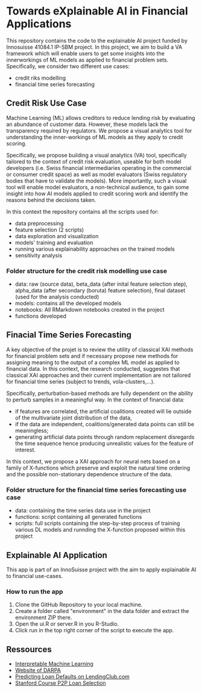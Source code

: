 # Towards eXplainable AI in Financial Applications 

This repository contains the code to the explainable AI project funded by Innosuisse 41084.1 IP-SBM project. In this project, we aim to build a VA framework which will enable users to get some insights into the innerworkings of ML models as applied to financial problem sets. Specifically, we consider two different use cases:
*   credit riks modelling 
*   financial time series forecasting 

## Credit Risk Use Case 
Machine Learning (ML) allows creditors to reduce lending risk by evaluating an abundance of customer data. However, these models lack the transparency required by regulators. We propose a visual analytics tool for understanding the inner-workings of ML models as they apply to credit scoring.

Specifically, we propose building a visual analytics (VA) tool, specifically tailored to the context of credit risk evaluation, useable for both model developers (i.e. Swiss financial intermediaries operating in the commercial or consumer credit space) as well as model evaluators (Swiss regulatory bodies that have to validate the models). More importantly, such a visual tool will enable model evaluators, a non-technical audience, to gain some insight into how AI models applied to credit scoring work and identify the reasons behind the decisions taken.

In this context the repository contains all the scripts used for:
* data preprocessing
* feature selection (2 scripts)
* data exploration and visualization 
* models' training and evaluation
* running various explainability approaches on the trained models
* sensitivity analysis 


### Folder structure for the credit risk modelling use case 

* data: raw (source data), beta_data (after inital feature selection step), alpha_data (after secondary (boruta) feature selection), final dataset (used for the analysis conducted)
* models: contains all the developed models
* notebooks: All RMarkdown notebooks created in the project
* functions developed


## Finacial Time Series Forecasting 

A key objective of the projet is to review the utility of classical XAI methods for financial problem sets and if necessary propose new methods for assigning meaning to the output of a complex ML model as applied to financial data. In this context, the research conducted, suggestes that classical XAI approaches and their current implementation are not tailored for financial time series (subject to trends, vola-clusters,...).

Specifically, perturbation-based methods are fully dependent on the ability to perturb samples in a meaningful way. In the context of financial data:

* if features are correlated, the artificial coalitions created will lie outside of the multivariate joint distribution of the data,
* if the data are independent, coalitions/generated data points can still be meaningless; 
* generating artificial data points through random replacement disregards the time sequence hence producing unrealistic values for the feature of interest.

In this context, we propose a XAI approach for neural nets based on a family of X-functions which preserve and exploit the natural time ordering and the possible non-stationary dependence structure of the data.


### Folder structure for the financial time series forecasting use case 
* data: containing the time series data use in the project
* functions: script containing all generated functions 
* scripts: full scripts containing the step-by-step process of training various DL models and runnding the X-function proposed within this project

## Explainable AI Application

This app is part of an InnoSuisse project with the aim to apply explainable AI to financial use-cases.

### How to run the app
1. Clone the GitHub Repository to your local machine. 
2. Create a folder called "environment" in the data folder and extract the environment ZIP there.
3. Open the ui.R or server.R in you R-Studio.
4. Click run in the top right corner of the script to execute the app.
## Ressources

- [Interpretable Machine Learning](https://christophm.github.io/interpretable-ml-book/)
- [Website of DARPA](https://www.darpa.mil/program/explainable-artificial-intelligenceo)
- [Predicting Loan Defaults on LendingClub.com](https://github.com/jgcorliss/lending-club)
- [Stanford Course P2P Loan Selection](http://stanford.edu/class/msande448/2016/final/group4.pdf)

